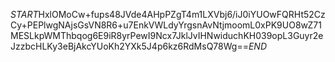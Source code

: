 $START$HxlOMoCw+fups48JVde4AHpPZgT4m1LXVbj6/iJ0iYUOwFQRHt52CzCy+PEPlwgNAjsGsVN8R6+u7EnkVWLdyYrgsnAvNtjmoomL0xPK9UO8wZ71MESLkpWMThbqog6E9iR8yrPewI9Ncx7JklJvIHNwiduchKH039opL3Guyr2eJzzbcHLKy3eBjAkcYUoKh2YXk5J4p6kz6RdMsQ78Wg==$END$
